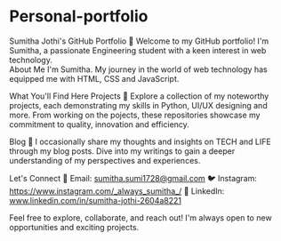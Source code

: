 # Personal-portfolio
Sumitha Jothi's GitHub Portfolio 👋 Welcome to my GitHub portfolio! I'm Sumitha, a passionate Engineering student with a keen interest in web technology.  
About Me
I'm Sumitha. My journey in the world of web technology has equipped me with HTML, CSS and JavaScript.

What You'll Find Here
Projects
🚀 Explore a collection of my noteworthy projects, each demonstrating my skills in Python, UI/UX designing and more. From working on the pojects, these repositories showcase my commitment to quality, innovation and efficiency.

Blog
📝 I occasionally share my thoughts and insights on TECH and LIFE through my blog posts. Dive into my writings to gain a deeper understanding of my perspectives and experiences.


Let's Connect
📧 Email: sumitha.sumi1728@gmail.com
🐦 Instagram: https://www.instagram.com/_always_sumitha_/
🔗 LinkedIn: www.linkedin.com/in/sumitha-jothi-2604a8221

Feel free to explore, collaborate, and reach out! I'm always open to new opportunities and exciting projects.

